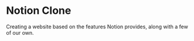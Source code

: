 # Notion Clone

Creating a website based on the features Notion provides, along with a few of our own.
